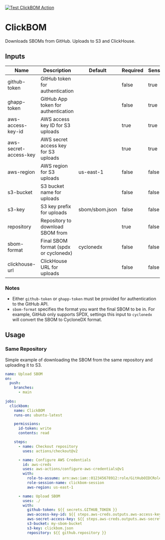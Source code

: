 [![Test ClickBOM Action](https://github.com/ClickHouse/ClickBOM/actions/workflows/test.yml/badge.svg)](https://github.com/ClickHouse/ClickBOM/actions/workflows/test.yml)

# ClickBOM

Downloads SBOMs from GitHub. Uploads to S3 and ClickHouse.

## Inputs

| Name                  | Description                           | Default        | Required | Sensitive |
| --------------------- | ------------------------------------- | -------------- | -------- | --------- |
| github-token          | GitHub token for authentication       |                | false    | true      |
| ghapp-token           | GitHub App token for authentication   |                | false    | true      |
| aws-access-key-id     | AWS access key ID for S3 uploads      |                | true     | true      |
| aws-secret-access-key | AWS secret access key for S3 uploads  |                | true     | true      |
| aws-region            | AWS region for S3 uploads             | us-east-1      | false    | false     |
| s3-bucket             | S3 bucket name for uploads            |                | false    | false     |
| s3-key                | S3 key prefix for uploads             | sbom/sbom.json | false    | false     |
| repository            | Repository to download SBOM from      |                | true     | false     |
| sbom-format           | Final SBOM format (spdx or cyclonedx) | cyclonedx      | false    | false     |
| clickhouse-url        | ClickHouse URL for uploads            |                | false    | false     |

### Notes

- Either `github-token` or `ghapp-token` must be provided for authentication to the GitHub API.
- `sbom-format` specifies the format you want the final SBOM to be in. For example, GitHub only supports SPDX, settings this input to `cyclonedx` will convert the SBOM to CycloneDX format.

## Usage

### Same Repository

Simple example of downloading the SBOM from the same repository and uploading it to S3.

```yaml
name: Upload SBOM
on:
  push:
    branches:
      - main
      
jobs:
  clickbom:
    name: ClickBOM
    runs-on: ubuntu-latest

    permissions:
      id-token: write
      contents: read

    steps:
      - name: Checkout repository
        uses: actions/checkout@v2

      - name: Configure AWS Credentials
        id: aws-creds
        uses: aws-actions/configure-aws-credentials@v1
        with:
          role-to-assume: arn:aws:iam::012345678912:role/GitHubOIDCRole
          role-session-name: clickbom-session
          aws-region: us-east-1

      - name: Upload SBOM
        uses: ./
        with:
          github-token: ${{ secrets.GITHUB_TOKEN }}
          aws-access-key-id: ${{ steps.aws-creds.outputs.aws-access-key-id }}
          aws-secret-access-key: ${{ steps.aws-creds.outputs.aws-secret-access-key }}
          s3-bucket: my-sbom-bucket
          s3-key: clickbom.json
          repository: ${{ github.repository }}
```